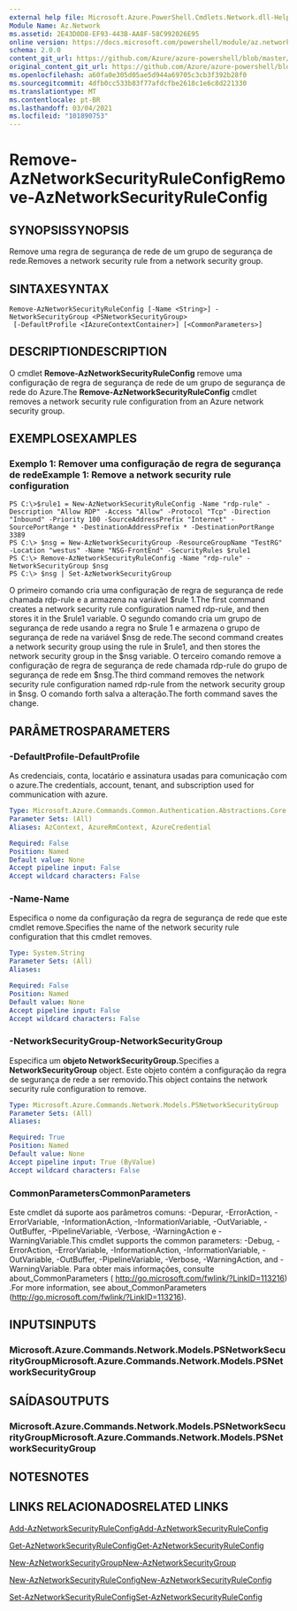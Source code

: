 ```yaml
---
external help file: Microsoft.Azure.PowerShell.Cmdlets.Network.dll-Help.xml
Module Name: Az.Network
ms.assetid: 2E43D0D8-EF93-443B-AA8F-58C992026E95
online version: https://docs.microsoft.com/powershell/module/az.network/remove-aznetworksecurityruleconfig
schema: 2.0.0
content_git_url: https://github.com/Azure/azure-powershell/blob/master/src/Network/Network/help/Remove-AzNetworkSecurityRuleConfig.md
original_content_git_url: https://github.com/Azure/azure-powershell/blob/master/src/Network/Network/help/Remove-AzNetworkSecurityRuleConfig.md
ms.openlocfilehash: a60fa0e305d05ae5d944a69705c3cb3f392b28f0
ms.sourcegitcommit: 4dfb0cc533b83f77afdcfbe2618c1e6c8d221330
ms.translationtype: MT
ms.contentlocale: pt-BR
ms.lasthandoff: 03/04/2021
ms.locfileid: "101890753"
---
```

# <span data-ttu-id="cb616-101">Remove-AzNetworkSecurityRuleConfig</span><span class="sxs-lookup"><span data-stu-id="cb616-101">Remove-AzNetworkSecurityRuleConfig</span></span>

## <span data-ttu-id="cb616-102">SYNOPSIS</span><span class="sxs-lookup"><span data-stu-id="cb616-102">SYNOPSIS</span></span>
<span data-ttu-id="cb616-103">Remove uma regra de segurança de rede de um grupo de segurança de rede.</span><span class="sxs-lookup"><span data-stu-id="cb616-103">Removes a network security rule from a network security group.</span></span>

## <span data-ttu-id="cb616-104">SINTAXE</span><span class="sxs-lookup"><span data-stu-id="cb616-104">SYNTAX</span></span>

```
Remove-AzNetworkSecurityRuleConfig [-Name <String>] -NetworkSecurityGroup <PSNetworkSecurityGroup>
 [-DefaultProfile <IAzureContextContainer>] [<CommonParameters>]
```

## <span data-ttu-id="cb616-105">DESCRIPTION</span><span class="sxs-lookup"><span data-stu-id="cb616-105">DESCRIPTION</span></span>
<span data-ttu-id="cb616-106">O cmdlet **Remove-AzNetworkSecurityRuleConfig** remove uma configuração de regra de segurança de rede de um grupo de segurança de rede do Azure.</span><span class="sxs-lookup"><span data-stu-id="cb616-106">The **Remove-AzNetworkSecurityRuleConfig** cmdlet removes a network security rule configuration from an Azure network security group.</span></span>

## <span data-ttu-id="cb616-107">EXEMPLOS</span><span class="sxs-lookup"><span data-stu-id="cb616-107">EXAMPLES</span></span>

### <span data-ttu-id="cb616-108">Exemplo 1: Remover uma configuração de regra de segurança de rede</span><span class="sxs-lookup"><span data-stu-id="cb616-108">Example 1: Remove a network security rule configuration</span></span>
```
PS C:\>$rule1 = New-AzNetworkSecurityRuleConfig -Name "rdp-rule" -Description "Allow RDP" -Access "Allow" -Protocol "Tcp" -Direction "Inbound" -Priority 100 -SourceAddressPrefix "Internet" -SourcePortRange * -DestinationAddressPrefix * -DestinationPortRange 3389
PS C:\> $nsg = New-AzNetworkSecurityGroup -ResourceGroupName "TestRG" -Location "westus" -Name "NSG-FrontEnd" -SecurityRules $rule1
PS C:\> Remove-AzNetworkSecurityRuleConfig -Name "rdp-rule" -NetworkSecurityGroup $nsg
PS C:\> $nsg | Set-AzNetworkSecurityGroup
```

<span data-ttu-id="cb616-109">O primeiro comando cria uma configuração de regra de segurança de rede chamada rdp-rule e a armazena na variável $rule 1.</span><span class="sxs-lookup"><span data-stu-id="cb616-109">The first command creates a network security rule configuration named rdp-rule, and then stores it in the $rule1 variable.</span></span>
<span data-ttu-id="cb616-110">O segundo comando cria um grupo de segurança de rede usando a regra no $rule 1 e armazena o grupo de segurança de rede na variável $nsg de rede.</span><span class="sxs-lookup"><span data-stu-id="cb616-110">The second command creates a network security group using the rule in $rule1, and then stores the network security group in the $nsg variable.</span></span>
<span data-ttu-id="cb616-111">O terceiro comando remove a configuração de regra de segurança de rede chamada rdp-rule do grupo de segurança de rede em $nsg.</span><span class="sxs-lookup"><span data-stu-id="cb616-111">The third command removes the network security rule configuration named rdp-rule from the network security group in $nsg.</span></span>
<span data-ttu-id="cb616-112">O comando forth salva a alteração.</span><span class="sxs-lookup"><span data-stu-id="cb616-112">The forth command saves the change.</span></span>

## <span data-ttu-id="cb616-113">PARÂMETROS</span><span class="sxs-lookup"><span data-stu-id="cb616-113">PARAMETERS</span></span>

### <span data-ttu-id="cb616-114">-DefaultProfile</span><span class="sxs-lookup"><span data-stu-id="cb616-114">-DefaultProfile</span></span>
<span data-ttu-id="cb616-115">As credenciais, conta, locatário e assinatura usadas para comunicação com o azure.</span><span class="sxs-lookup"><span data-stu-id="cb616-115">The credentials, account, tenant, and subscription used for communication with azure.</span></span>

```yaml
Type: Microsoft.Azure.Commands.Common.Authentication.Abstractions.Core.IAzureContextContainer
Parameter Sets: (All)
Aliases: AzContext, AzureRmContext, AzureCredential

Required: False
Position: Named
Default value: None
Accept pipeline input: False
Accept wildcard characters: False
```

### <span data-ttu-id="cb616-116">-Name</span><span class="sxs-lookup"><span data-stu-id="cb616-116">-Name</span></span>
<span data-ttu-id="cb616-117">Especifica o nome da configuração da regra de segurança de rede que este cmdlet remove.</span><span class="sxs-lookup"><span data-stu-id="cb616-117">Specifies the name of the network security rule configuration that this cmdlet removes.</span></span>

```yaml
Type: System.String
Parameter Sets: (All)
Aliases:

Required: False
Position: Named
Default value: None
Accept pipeline input: False
Accept wildcard characters: False
```

### <span data-ttu-id="cb616-118">-NetworkSecurityGroup</span><span class="sxs-lookup"><span data-stu-id="cb616-118">-NetworkSecurityGroup</span></span>
<span data-ttu-id="cb616-119">Especifica um **objeto NetworkSecurityGroup.**</span><span class="sxs-lookup"><span data-stu-id="cb616-119">Specifies a **NetworkSecurityGroup** object.</span></span>
<span data-ttu-id="cb616-120">Este objeto contém a configuração da regra de segurança de rede a ser removido.</span><span class="sxs-lookup"><span data-stu-id="cb616-120">This object contains the network security rule configuration to remove.</span></span>

```yaml
Type: Microsoft.Azure.Commands.Network.Models.PSNetworkSecurityGroup
Parameter Sets: (All)
Aliases:

Required: True
Position: Named
Default value: None
Accept pipeline input: True (ByValue)
Accept wildcard characters: False
```

### <span data-ttu-id="cb616-121">CommonParameters</span><span class="sxs-lookup"><span data-stu-id="cb616-121">CommonParameters</span></span>
<span data-ttu-id="cb616-122">Este cmdlet dá suporte aos parâmetros comuns: -Depurar, -ErrorAction, -ErrorVariable, -InformationAction, -InformationVariable, -OutVariable, -OutBuffer, -PipelineVariable, -Verbose, -WarningAction e -WarningVariable.</span><span class="sxs-lookup"><span data-stu-id="cb616-122">This cmdlet supports the common parameters: -Debug, -ErrorAction, -ErrorVariable, -InformationAction, -InformationVariable, -OutVariable, -OutBuffer, -PipelineVariable, -Verbose, -WarningAction, and -WarningVariable.</span></span> <span data-ttu-id="cb616-123">Para obter mais informações, consulte about_CommonParameters ( http://go.microsoft.com/fwlink/?LinkID=113216) .</span><span class="sxs-lookup"><span data-stu-id="cb616-123">For more information, see about_CommonParameters (http://go.microsoft.com/fwlink/?LinkID=113216).</span></span>

## <span data-ttu-id="cb616-124">INPUTS</span><span class="sxs-lookup"><span data-stu-id="cb616-124">INPUTS</span></span>

### <span data-ttu-id="cb616-125">Microsoft.Azure.Commands.Network.Models.PSNetworkSecurityGroup</span><span class="sxs-lookup"><span data-stu-id="cb616-125">Microsoft.Azure.Commands.Network.Models.PSNetworkSecurityGroup</span></span>

## <span data-ttu-id="cb616-126">SAÍDAS</span><span class="sxs-lookup"><span data-stu-id="cb616-126">OUTPUTS</span></span>

### <span data-ttu-id="cb616-127">Microsoft.Azure.Commands.Network.Models.PSNetworkSecurityGroup</span><span class="sxs-lookup"><span data-stu-id="cb616-127">Microsoft.Azure.Commands.Network.Models.PSNetworkSecurityGroup</span></span>

## <span data-ttu-id="cb616-128">NOTES</span><span class="sxs-lookup"><span data-stu-id="cb616-128">NOTES</span></span>

## <span data-ttu-id="cb616-129">LINKS RELACIONADOS</span><span class="sxs-lookup"><span data-stu-id="cb616-129">RELATED LINKS</span></span>

[<span data-ttu-id="cb616-130">Add-AzNetworkSecurityRuleConfig</span><span class="sxs-lookup"><span data-stu-id="cb616-130">Add-AzNetworkSecurityRuleConfig</span></span>](./Add-AzNetworkSecurityRuleConfig.md)

[<span data-ttu-id="cb616-131">Get-AzNetworkSecurityRuleConfig</span><span class="sxs-lookup"><span data-stu-id="cb616-131">Get-AzNetworkSecurityRuleConfig</span></span>](./Get-AzNetworkSecurityRuleConfig.md)

[<span data-ttu-id="cb616-132">New-AzNetworkSecurityGroup</span><span class="sxs-lookup"><span data-stu-id="cb616-132">New-AzNetworkSecurityGroup</span></span>](./New-AzNetworkSecurityGroup.md)

[<span data-ttu-id="cb616-133">New-AzNetworkSecurityRuleConfig</span><span class="sxs-lookup"><span data-stu-id="cb616-133">New-AzNetworkSecurityRuleConfig</span></span>](./New-AzNetworkSecurityRuleConfig.md)

[<span data-ttu-id="cb616-134">Set-AzNetworkSecurityRuleConfig</span><span class="sxs-lookup"><span data-stu-id="cb616-134">Set-AzNetworkSecurityRuleConfig</span></span>](./Set-AzNetworkSecurityRuleConfig.md)


